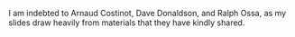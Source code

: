 I am indebted to Arnaud Costinot, Dave Donaldson, and Ralph Ossa,
as my slides draw heavily from materials that they have kindly shared.
